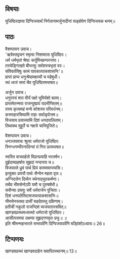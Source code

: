 ## विषयाः

युधिष्ठिराज्ञया दिग्विजयार्थं निर्गतानामर्जुनादीनां सङ्क्षेपेण दिग्विजयक थनम्॥

## पाठः

वैशम्पायन उवाच।  
`ऋषेस्तद्वचनं स्मृत्वा निशश्वास युधिष्ठिरः।  
धर्म धर्मभृतां श्रेष्ठः कर्तुमिच्छन्परन्तपः।  
तस्येङ्गितज्ञो बीभत्सुः सर्वशस्त्रभृतां वरः।  
संविवर्तयिषुः कामं पावकात्पाकशासनिः'॥  
प्राप्तं प्राप्य धनुःश्रेष्ठमक्षय्यौ च महेषुधी।  
रथं ध्वजं सभां चैव युधिष्ठिरमभाषत॥  

अर्जुन उवाच।  
धनुरस्त्रं शरा वीर्यं पक्षो भूमिर्यशो बलम्।  
प्राप्तमेतन्मया राजन्दुष्प्रापं यदभीप्सितम्॥  
तस्य कृत्यमहं मन्ये कोशस्य परिवर्धनम्।  
करमाहारयिष्यामि राज्ञः सर्वान्नृपोत्तम॥  
विजयाय प्रयास्यामि दिशं धनदपालिताम्।  
तिथावथ मुहूर्ते च नक्षत्रे चाभिपूजिते॥  

वैशम्पायन उवाच।  
धनञ्जयवचः श्रुत्वा धर्मराजो युधिष्ठिरः  
स्निग्धगम्भीरनादिन्यां तं गिरा प्रत्यभाषत॥  

स्वस्ति वाच्यार्हतो विप्रान्प्रयाहि भरतर्षभ।  
दुर्हृदामप्रहर्षाय सुहृदां नन्दनाय च॥  
विजयस्ते ध्रुवं पार्थ प्रियं काममवाप्स्यसि।  
इत्युक्तः प्रययौ पार्थः सैन्येन महता वृतः॥  
अग्निदत्तेन दिव्येन रथेनाद्भुतकर्मणा।  
तथैव भीमसेनोऽपि यमौ च पुरुषर्षभौ॥  
ससैन्याः प्रययुः सर्वे धर्मराजेन पूजिताः।  
दिशं धनपतेरिष्टामजयत्पाकशासनिः॥  
भीमसेनस्तथा प्राचीं सहदेवस्तु दक्षिणाम्।  
प्रतीचीं नकुलो राजन्दिशं व्यजयतास्त्रवित्॥  
खाण्डवप्रस्थमध्यस्थो धर्मराजो युधिष्ठिरः।  
आसीत्परमया लक्ष्म्या सुहृद्गणवृतः प्रभुः॥ ॥  
इति श्रीमन्महाभारते सभापर्वणि दिग्विजयपर्वणि षड्विंशोऽध्यायः॥ 26॥


## टिप्पणयः

 खाण्डवप्रस्थं खाण्डवदाहेन ख्यापितस्थानम्॥ 13॥
